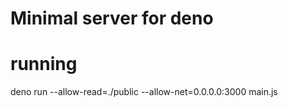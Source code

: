 # Minimal server for deno

# running
deno run --allow-read=./public --allow-net=0.0.0.0:3000 main.js